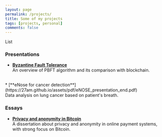 ```yaml
---
layout: page
permalink: /projects/
title: Some of my projects
tags: [projects, personal]
comments: false
---
```


List

### Presentations

* [**Byzantine Fault Tolerance**](https://27am.github.io/assets/pdf/BFT_presentation.pdf)<br>
An overview of PBFT algorithm and its comparison with blockchain.<br>
<br>
* [**eNose for cancer detection**](https://27am.github.io/assets/pdf/eNOSE_presentation_end.pdf)<br>
Data analysis on lung cancer based on patient's breath.


 
### Essays
* [**Privacy and anonymity in Bitcoin**](https://27am.github.io/assets/pdf/Privacy_and_anonymity_bitcoin.pdf)<br>
A dissertation about privacy and anonymity in online payment systems, with strong focus on Bitcoin.
